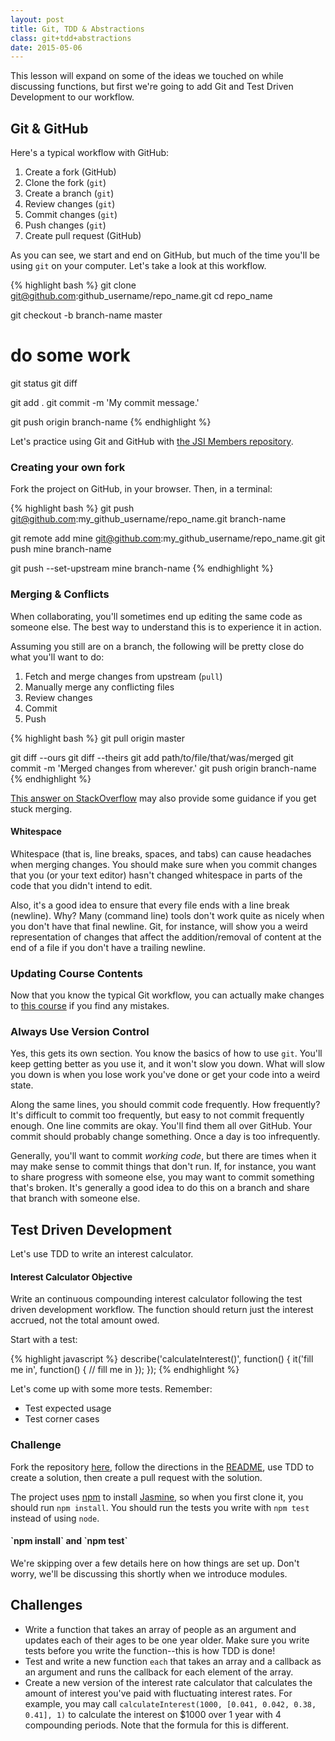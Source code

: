 ```yaml
---
layout: post
title: Git, TDD & Abstractions
class: git+tdd+abstractions
date: 2015-05-06
---
```


This lesson will expand on some of the ideas we touched on while discussing functions, but first we're going to add Git and Test Driven Development to our workflow.

## Git & GitHub

Here's a typical workflow with GitHub:

1. Create a fork (GitHub)
1. Clone the fork (`git`)
1. Create a branch (`git`)
1. Review changes (`git`)
1. Commit changes (`git`)
1. Push changes (`git`)
1. Create pull request (GitHub)

As you can see, we start and end on GitHub, but much of the time you'll be using `git` on your computer. Let's take a look at this workflow.

{% highlight bash %}
git clone git@github.com:github_username/repo_name.git
cd repo_name

git checkout -b branch-name master

# do some work

git status
git diff

git add .
git commit -m 'My commit message.'

git push origin branch-name
{% endhighlight %}

Let's practice using Git and GitHub with [the JSI Members repository][github-jsi-members].

### Creating your own fork

Fork the project on GitHub, in your browser. Then, in a terminal:

{% highlight bash %}
git push git@github.com:my_github_username/repo_name.git branch-name

git remote add mine git@github.com:my_github_username/repo_name.git
git push mine branch-name

git push --set-upstream mine branch-name
{% endhighlight %}


### Merging & Conflicts

When collaborating, you'll sometimes end up editing the same code as someone else. The best way to understand this is to experience it in action.

Assuming you still are on a branch, the following will be pretty close do what you'll want to do:

1. Fetch and merge changes from upstream (`pull`)
1. Manually merge any conflicting files
1. Review changes
1. Commit
1. Push

{% highlight bash %}
git pull origin master

git diff --ours
git diff --theirs
git add path/to/file/that/was/merged
git commit -m 'Merged changes from wherever.'
git push origin branch-name
{% endhighlight %}

[This answer on StackOverflow][so-git-merge] may also provide some guidance if you get stuck merging.

<aside>
<h4>Whitespace</h4>

Whitespace (that is, line breaks, spaces, and tabs) can cause headaches when merging changes. You should make sure when you commit changes that you (or your text editor) hasn't changed whitespace in parts of the code that you didn't intend to edit.

Also, it's a good idea to ensure that every file ends with a line break (newline). Why? Many (command line) tools don't work quite as nicely when you don't have that final newline. Git, for instance, will show you a weird representation of changes that affect the addition/removal of content at the end of a file if you don't have a trailing newline.
</aside>

### Updating Course Contents

Now that you know the typical Git workflow, you can actually make changes to [this course][github-jsi] if you find any mistakes.

### Always Use Version Control

Yes, this gets its own section. You know the basics of how to use `git`. You'll keep getting better as you use it, and it won't slow you down. What will slow you down is when you lose work you've done or get your code into a weird state.

Along the same lines, you should commit code frequently. How frequently? It's difficult to commit too frequently, but easy to not commit frequently enough. One line commits are okay. You'll find them all over GitHub. Your commit should probably change something. Once a day is too infrequently.

Generally, you'll want to commit _working code_, but there are times when it may make sense to commit things that don't run. If, for instance, you want to share progress with someone else, you may want to commit something that's broken. It's generally a good idea to do this on a branch and share that branch with someone else.

## Test Driven Development

Let's use TDD to write an interest calculator.

<aside class="objective">
<h4>Interest Calculator Objective</h4>
Write an continuous compounding interest calculator following the test driven development workflow. The function should return just the interest accrued, not the total amount owed.
</aside>

Start with a test:

{% highlight javascript %}
describe('calculateInterest()', function() {
  it('fill me in', function() {
    // fill me in
  });
});
{% endhighlight %}

Let's come up with some more tests. Remember:

 - Test expected usage
 - Test corner cases


### Challenge

Fork the repository [here][github-jsi-gravity], follow the directions in the [README][github-jsi-gravity-readme], use TDD to create a solution, then create a pull request with the solution.

The project uses [npm][npm] to install [Jasmine][jasmine], so when you first clone it, you should run `npm install`. You should run the tests you write with `npm test` instead of using `node`.

<aside>
<h4>`npm install` and `npm test`</h4>

We're skipping over a few details here on how things are set up. Don't worry, we'll be discussing this shortly when we introduce modules.
</aside>

## Challenges

- Write a function that takes an array of people as an argument and updates each of their ages to be one year older. Make sure you write tests before you write the function--this is how TDD is done!
- Test and write a new function `each` that takes an array and a callback as an argument and runs the callback for each element of the array.
- Create a new version of the interest rate calculator that calculates the amount of interest you've paid with fluctuating interest rates. For example, you may call `calculateInterest(1000, [0.041, 0.042, 0.38, 0.41], 1)` to calculate the interest on $1000 over 1 year with 4 compounding periods. Note that the formula for this is different.

[so-git-merge]: http://stackoverflow.com/a/3407920/98069
[github-jsi]: https://github.com/portlandcodeschool/jsi
[github-jsi-members]: https://github.com/portlandcodeschool/jsi-members
[github-jsi-gravity]: https://github.com/portlandcodeschool/jsi-gravity
[github-jsi-gravity-readme]: https://github.com/portlandcodeschool/jsi-gravity/blob/master/README.md
[npm]: https://www.npmjs.org
[jasmine]: https://jasmine.github.io/2.1/introduction.html

